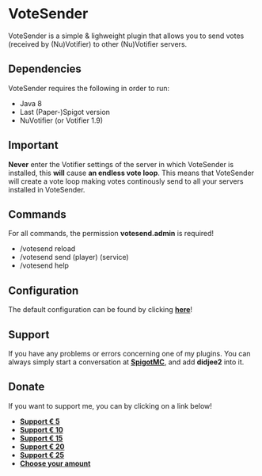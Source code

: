 # VoteSender #

VoteSender is a simple & lighweight plugin that allows you to send votes (received by (Nu)Votifier) to other (Nu)Votifier servers.

## Dependencies ##
VoteSender requires the following in order to run:
- Java 8
- Last (Paper-)Spigot version
- NuVotifier (or Votifier 1.9)

## Important ##
**Never** enter the Votifier settings of the server in which VoteSender is installed, this **will** cause **an endless vote loop**.
This means that VoteSender will create a vote loop making votes continously send to all your servers installed in VoteSender.

## Commands ##
For all commands, the permission **votesend.admin** is required!
* /votesend reload
* /votesend send (player) (service)
* /votesend help

## Configuration ##
The default configuration can be found by clicking [**here**](https://bitbucket.org/didjee2/votesender/src/fd9269d0cb18b5e143db477f6b02e1af488e0227/src/main/resources/config.yml?at=master&fileviewer=file-view-default)!

## Support ##
If you have any problems or errors concerning one of my plugins. You can always simply start a conversation at [**SpigotMC**](https://www.spigotmc.org/conversations/add), and add **didjee2** into it.

## Donate ##
If you want to support me, you can by clicking on a link below!

* [**Support € 5**](https://paypal.me/didjee2/5)
* [**Support € 10**](https://paypal.me/didjee2/10)
* [**Support € 15**](https://paypal.me/didjee2/15)
* [**Support € 20**](https://paypal.me/didjee2/20)
* [**Support € 25**](https://paypal.me/didjee2/25)
* [**Choose your amount**](https://paypal.me/didjee2)